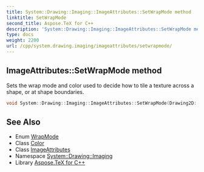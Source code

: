 ```yaml
---
title: System::Drawing::Imaging::ImageAttributes::SetWrapMode method
linktitle: SetWrapMode
second_title: Aspose.TeX for C++
description: 'System::Drawing::Imaging::ImageAttributes::SetWrapMode method. Sets the wrap mode and color used to decide how to tile a texture across a shape, or at shape boundaries in C++.'
type: docs
weight: 2200
url: /cpp/system.drawing.imaging/imageattributes/setwrapmode/
---
```

## ImageAttributes::SetWrapMode method


Sets the wrap mode and color used to decide how to tile a texture across a shape, or at shape boundaries.

```cpp
void System::Drawing::Imaging::ImageAttributes::SetWrapMode(Drawing2D::WrapMode mode, Color color=Color(), bool clamp=false)
```

## See Also

* Enum [WrapMode](../../../system.drawing.drawing2d/wrapmode/)
* Class [Color](../../../system.drawing/color/)
* Class [ImageAttributes](../)
* Namespace [System::Drawing::Imaging](../../)
* Library [Aspose.TeX for C++](../../../)
